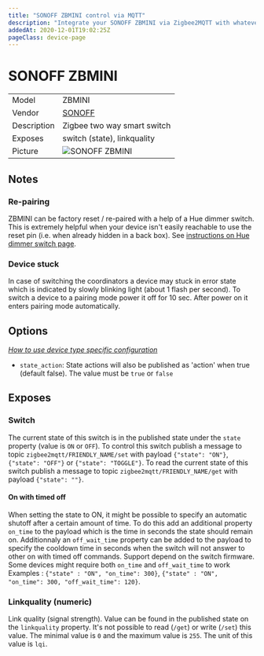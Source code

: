 ```yaml
---
title: "SONOFF ZBMINI control via MQTT"
description: "Integrate your SONOFF ZBMINI via Zigbee2MQTT with whatever smart home infrastructure you are using without the vendor's bridge or gateway."
addedAt: 2020-12-01T19:02:25Z
pageClass: device-page
---
```


<!-- !!!! -->
<!-- ATTENTION: This file is auto-generated through docgen! -->
<!-- You can only edit the "Notes"-Section between the two comment lines "Notes BEGIN" and "Notes END". -->
<!-- Do not use h1 or h2 heading within "## Notes"-Section. -->
<!-- !!!! -->

# SONOFF ZBMINI

|     |     |
|-----|-----|
| Model | ZBMINI  |
| Vendor  | [SONOFF](/supported-devices/#v=SONOFF)  |
| Description | Zigbee two way smart switch |
| Exposes | switch (state), linkquality |
| Picture | ![SONOFF ZBMINI](https://www.zigbee2mqtt.io/images/devices/ZBMINI.jpg) |


<!-- Notes BEGIN: You can edit here. Add "## Notes" headline if not already present. -->
## Notes

### Re-pairing
ZBMINI can be factory reset / re-paired with a help of a Hue dimmer switch. This is extremely helpful when your device isn't easily reachable to use the reset pin (i.e. when already hidden in a back box). See [instructions on Hue dimmer switch page](https://www.zigbee2mqtt.io/devices/324131092621.html#using-the-dimmer-to-reset-other-zigbee-devices).

### Device stuck
In case of switching the coordinators a device may stuck in error state which is indicated by slowly blinking light (about 1 flash per second).
To switch a device to a pairing mode power it off for 10 sec. After power on it enters pairing mode automatically.
<!-- Notes END: Do not edit below this line -->



## Options
*[How to use device type specific configuration](../guide/configuration/devices-groups.md#specific-device-options)*

* `state_action`: State actions will also be published as 'action' when true (default false). The value must be `true` or `false`


## Exposes

### Switch 
The current state of this switch is in the published state under the `state` property (value is `ON` or `OFF`).
To control this switch publish a message to topic `zigbee2mqtt/FRIENDLY_NAME/set` with payload `{"state": "ON"}`, `{"state": "OFF"}` or `{"state": "TOGGLE"}`.
To read the current state of this switch publish a message to topic `zigbee2mqtt/FRIENDLY_NAME/get` with payload `{"state": ""}`.

#### On with timed off
When setting the state to ON, it might be possible to specify an automatic shutoff after a certain amount of time. To do this add an additional property `on_time` to the payload which is the time in seconds the state should remain on.
Additionnaly an `off_wait_time` property can be added to the payload to specify the cooldown time in seconds when the switch will not answer to other on with timed off commands.
Support depend on the switch firmware. Some devices might require both `on_time` and `off_wait_time` to work
Examples : `{"state" : "ON", "on_time": 300}`, `{"state" : "ON", "on_time": 300, "off_wait_time": 120}`.

### Linkquality (numeric)
Link quality (signal strength).
Value can be found in the published state on the `linkquality` property.
It's not possible to read (`/get`) or write (`/set`) this value.
The minimal value is `0` and the maximum value is `255`.
The unit of this value is `lqi`.

